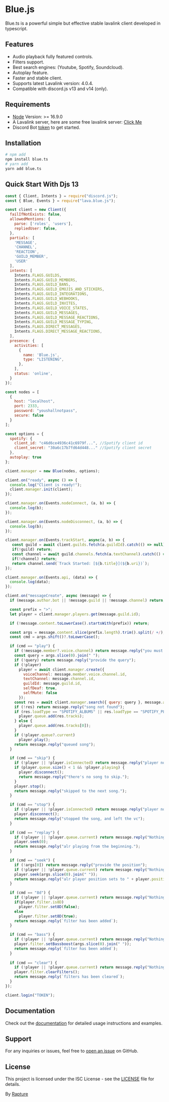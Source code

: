 # Blue.js

Blue.ts is a powerful simple but effective stable lavalink client developed in typescript.

## Features

- Audio playback fully featured controls.
- Filters support.
- Best search engines: (Youtube, Spotify, Soundcloud).
- Autoplay feature.
- Faster and stable client.
- Supports latest Lavalink version: 4.0.4.
- Compatible with discord.js v13 and v14 (only).

## Requirements

- [Node](https://nodejs.org/en/download) Version: >= 16.9.0
- A Lavalink server, here are some free lavalink server: [Click Me](https://lavalink.darrennathanael.com/)
- Discord Bot [token](https://discord.com/developers/applications) to get started.

## Installation

```bash
# npm add
npm install blue.ts
# yarn add
yarn add blue.ts
```

## Quick Start With Djs 13

```javascript
const { Client, Intents } = require("discord.js");
const { Blue, Events } = require("lava.blue.js");

const client = new Client({
  failIfNotExists: false,
  allowedMentions: {
    parse: ['roles', 'users'],
    repliedUser: false,
  },
  partials: [
    'MESSAGE',
    'CHANNEL',
    'REACTION',
    'GUILD_MEMBER',
    'USER'
  ],
  intents: [
    Intents.FLAGS.GUILDS,
    Intents.FLAGS.GUILD_MEMBERS,
    Intents.FLAGS.GUILD_BANS,
    Intents.FLAGS.GUILD_EMOJIS_AND_STICKERS,
    Intents.FLAGS.GUILD_INTEGRATIONS,
    Intents.FLAGS.GUILD_WEBHOOKS,
    Intents.FLAGS.GUILD_INVITES,
    Intents.FLAGS.GUILD_VOICE_STATES,
    Intents.FLAGS.GUILD_MESSAGES,
    Intents.FLAGS.GUILD_MESSAGE_REACTIONS,
    Intents.FLAGS.GUILD_MESSAGE_TYPING,
    Intents.FLAGS.DIRECT_MESSAGES,
    Intents.FLAGS.DIRECT_MESSAGE_REACTIONS,
  ],
  presence: {
    activities: [
      {
        name: 'Blue.js',
        type: "LISTENING",
      },
    ],
    status: 'online',
  }
});

const nodes = [
  {
    host: "localhost",
    port: 2333,
    password: "youshallnotpass",
    secure: false
  }
];

const options = {
  spotify: {
    client_id: "c46d6ce4936c41c6979f...", //Spotify client id
    client_secret: "30a6c17b7fd64d448..." //Spotify client secret
  },
  autoplay: true
};

client.manager = new Blue(nodes, options);

client.on("ready", async () => {
  console.log("Client is ready!");
  client.manager.init(client);
});

client.manager.on(Events.nodeConnect, (a, b) => {
  console.log(b);
});

client.manager.on(Events.nodeDisconnect, (a, b) => {
  console.log(b);
});

client.manager.on(Events.trackStart, async(a, b) => {
   const guild = await client.guilds.fetch(a.guildId).catch(() => null);
   if(!guild) return;
   const channel = await guild.channels.fetch(a.textChannel).catch(() => null);
   if(!channel) return;
   return channel.send(`Track Started: [${b.title}](${b.uri})`);
});

client.manager.on(Events.api, (data) => {
  console.log(data);
});

client.on("messageCreate", async (message) => {
  if (message.author.bot || !message.guild || !message.channel) return;

  const prefix = ">";
  let player = client.manager.players.get(message.guild.id);

  if (!message.content.toLowerCase().startsWith(prefix)) return;

  const args = message.content.slice(prefix.length).trim().split(/ +/);
  const cmd = args.shift()?.toLowerCase();

  if (cmd == "play") {
    if (!message.member?.voice.channel) return message.reply("you must be in a voice channel");
    const query = args.slice(0).join(" ");
    if (!query) return message.reply("provide the query");
    if (!player)
      player = await client.manager.create({
        voiceChannel: message.member.voice.channel.id,
        textChannel: message.channel.id,
        guildId: message.guild.id,
        selfDeaf: true,
        selfMute: false
      });
    const res = await client.manager.search({ query: query }, message.author).catch(() => null);
    if (!res) return message.reply("song not found");
    if (res.loadType == "SPOTIFY_ALBUMS" || res.loadType == "SPOTIFY_PLAYLISTS") {
      player.queue.add(res.tracks);
    } else {
      player.queue.add(res.tracks[0]);
    }
    if (!player.queue?.current)
      player.play();
    return message.reply("queued song");
  }

  if (cmd == "skip") {
    if (!player || !player.isConnected) return message.reply("player not initialized yet.");
    if (player.queue.size() < 1 && !player.playing) {
      player.disconnect();
      return message.reply("there's no song to skip.");
    }
    player.stop();
    return message.reply("skipped to the next song.");
  }

  if (cmd == "stop") {
    if (!player || !player.isConnected) return message.reply("player not initialized yet.");
    player.disconnect();
    return message.reply("stopped the song, and left the vc");
  }

  if (cmd == "replay") {
    if (!player || !player.queue.current) return message.reply("Nothing playing rn.");
    player.seek(0);
    return message.reply("alr playing from the beginning.");
  }

  if (cmd == "seek") {
    if (!args[0]) return message.reply("provide the position");
    if (!player || !player.queue.current) return message.reply("Nothing playing rn.");
    player.seek(args.slice(0).join(" "));
    return message.reply("alr player position sets to " + player.position);
  }

  if (cmd == "8d") {
    if (!player || !player.queue.current) return message.reply("Nothing playing rn.");
    if(player.filter.is8D)
      player.filter.set8D(false);
    else
      player.filter.set8D(true);
    return message.reply(`filter has been added`);
  }

  if (cmd == "bass") {
    if (!player || !player.queue.current) return message.reply("Nothing playing rn.");
    player.filter.setBassboost(args.slice(0).join(" "));
    return message.reply(`filter has been added`);
  }
  
  if (cmd == "clear") {
    if (!player || !player.queue.current) return message.reply("Nothing playing rn.");
    player.filter.clearFilters();
    return message.reply(`filters has been cleared`);
  }
});

client.login("TOKEN");
```

## Documentation

Check out the [documentation](https://github.com/ftrapture/blue.ts/wiki) for detailed usage instructions and examples.

## Support

For any inquiries or issues, feel free to [open an issue](https://github.com/ftrapture/blue.ts/issues) on GitHub.

## License

This project is licensed under the ISC License - see the [LICENSE](LICENSE) file for details.

By [Rapture](https://github.com/ftrapture)

